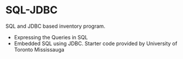 # SQL-JDBC
SQL and JDBC based inventory program.
- Expressing the Queries in SQL
- Embedded SQL using JDBC. 
Starter code provided by University of Toronto Mississauga 
